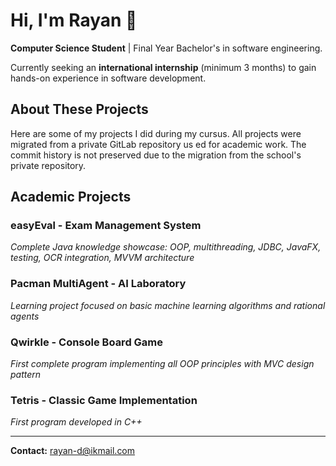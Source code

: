 # Hi, I'm Rayan 👋

**Computer Science Student** | Final Year Bachelor's in software engineering.

Currently seeking an **international internship** (minimum 3 months) to gain hands-on experience in software development.

## About These Projects

Here are some of my projects I did during my cursus. All projects were migrated from a private GitLab repository us ed for academic work. The commit history is not preserved due to the migration from the school's private repository.

## Academic Projects

### **easyEval** - Exam Management System
*Complete Java knowledge showcase: OOP, multithreading, JDBC, JavaFX, testing, OCR integration, MVVM architecture*

### **Pacman MultiAgent** - AI Laboratory  
*Learning project focused on basic machine learning algorithms and rational agents*

### **Qwirkle** - Console Board Game
*First complete program implementing all OOP principles with MVC design pattern*

### **Tetris** - Classic Game Implementation
*First program developed in C++*

---

**Contact:** [rayan-d@ikmail.com](mailto:rayan-d@ikmail.com)